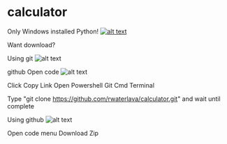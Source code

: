 # calculator
Only Windows installed Python!
[![alt text](https://raw.githubusercontent.com/rwaterlava/calculator/main/asset/Icon/icon.png)](https://raw.githubusercontent.com/rwaterlava/calculator/main/asset/Icon/icon.png)

Want download?

Using git
![alt text]([http://url/to/img.png](https://academy.alterra.id/blog/wp-content/uploads/2022/09/Git-Logo-2Color.png)https://academy.alterra.id/blog/wp-content/uploads/2022/09/Git-Logo-2Color.png)

github Open code ![alt text]([http://url/to/img.png](https://carldesouza.com/wp-content/uploads/2021/03/img_6042722a97d2f.png)https://carldesouza.com/wp-content/uploads/2021/03/img_6042722a97d2f.png)

Click Copy Link Open Powershell Git Cmd Terminal

Type "git clone https://github.com/rwaterlava/calculator.git" and wait until complete

Using github ![alt text]([http://url/to/img.png](https://upload.wikimedia.org/wikipedia/commons/thumb/9/91/Octicons-mark-github.svg/2048px-Octicons-mark-github.svg.png)https://upload.wikimedia.org/wikipedia/commons/thumb/9/91/Octicons-mark-github.svg/2048px-Octicons-mark-github.svg.png)

Open code menu 
Download Zip
